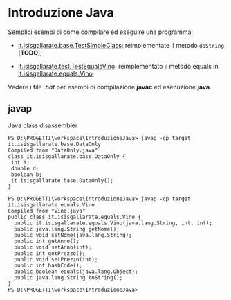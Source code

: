 # Introduzione Java

Semplici esempi di come compilare ed eseguire una programma: 

* [it.isisgallarate.base.TestSimpleClass](./src/it/isisgallarate/base/TestSimpleClass.java): reimplementate il metodo `doString` (**TODO**);

* [it.isisgallarate.test.TestEqualsVino](./src/it/isisgallarate/test/TestEqualsVino.java): reimplementato il metodo equals in [it.isisgallarate.equals.Vino](./src/it/isisgallarate/equals/Vino.java);

Vedere i file *.bat* per esempi di compilazione **javac** ed esecuzione **java**.
 
 ## javap
 
 Java class disassembler
 ```
 PS D:\PROGETTI\workspace\IntroduzioneJava> javap -cp target it.isisgallarate.base.DataOnly
Compiled from "DataOnly.java"
class it.isisgallarate.base.DataOnly {
  int i;
  double d;
  boolean b;
  it.isisgallarate.base.DataOnly();
}
```

```
PS D:\PROGETTI\workspace\IntroduzioneJava> javap -cp target it.isisgallarate.equals.Vino
Compiled from "Vino.java"
public class it.isisgallarate.equals.Vino {
  public it.isisgallarate.equals.Vino(java.lang.String, int, int);
  public java.lang.String getNome();
  public void setNome(java.lang.String);
  public int getAnno();
  public void setAnno(int);
  public int getPrezzo();
  public void setPrezzo(int);
  public int hashCode();
  public boolean equals(java.lang.Object);
  public java.lang.String toString();
}
PS D:\PROGETTI\workspace\IntroduzioneJava>
```


